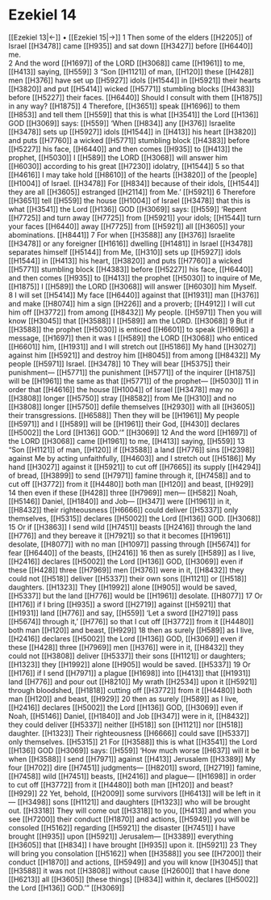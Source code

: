 # Ezekiel 14
[[Ezekiel 13|←]] • [[Ezekiel 15|→]]
1 Then some of the elders [[H2205]] of Israel [[H3478]] came [[H935]] and sat down [[H3427]] before [[H6440]] me.  
2 And the word [[H1697]] of the LORD [[H3068]] came [[H1961]] to me, [[H413]] saying, [[H559]] 
3 “Son [[H1121]] of man, [[H120]] these [[H428]] men [[H376]] have set up [[H5927]] idols [[H1544]] in [[H5921]] their hearts [[H3820]] and put [[H5414]] wicked [[H5771]] stumbling blocks [[H4383]] before [[H5227]] their faces. [[H6440]] Should I consult with them [[H1875]] in any way? [[H1875]] 
4 Therefore, [[H3651]] speak [[H1696]] to them [[H853]] and tell them [[H559]] that this is what [[H3541]] the Lord [[H136]] GOD [[H3069]] says: [[H559]] ‘When [[H834]] any [[H376]] Israelite [[H3478]] sets up [[H5927]] idols [[H1544]] in [[H413]] his heart [[H3820]] and puts [[H7760]] a wicked [[H5771]] stumbling block [[H4383]] before [[H5227]] his face, [[H6440]] and then comes [[H935]] to [[H413]] the prophet, [[H5030]] I [[H589]] the LORD [[H3068]] will answer him [[H6030]] according to his great [[H7230]] idolatry, [[H1544]] 
5 so that [[H4616]] I may take hold [[H8610]] of the hearts [[H3820]] of the [people] [[H1004]] of Israel. [[H3478]] For [[H834]] because of their idols, [[H1544]] they are all [[H3605]] estranged [[H2114]] from Me.’ [[H5921]] 
6 Therefore [[H3651]] tell [[H559]] the house [[H1004]] of Israel [[H3478]] that this is what [[H3541]] the Lord [[H136]] GOD [[H3069]] says: [[H559]] ‘Repent [[H7725]] and turn away [[H7725]] from [[H5921]] your idols; [[H1544]] turn your faces [[H6440]] away [[H7725]] from [[H5921]] all [[H3605]] your abominations. [[H8441]] 
7 For when [[H3588]] any [[H376]] Israelite [[H3478]] or any foreigner [[H1616]] dwelling [[H1481]] in Israel [[H3478]] separates himself [[H5144]] from Me, [[H310]] sets up [[H5927]] idols [[H1544]] in [[H413]] his heart, [[H3820]] and puts [[H7760]] a wicked [[H5771]] stumbling block [[H4383]] before [[H5227]] his face, [[H6440]] and then comes [[H935]] to [[H413]] the prophet [[H5030]] to inquire of Me, [[H1875]] I [[H589]] the LORD [[H3068]] will answer [[H6030]] him  Myself.  
8 I will set [[H5414]] My face [[H6440]] against that [[H1931]] man [[H376]] and make [[H8074]] him a sign [[H226]] and a proverb; [[H4912]] I will cut him off [[H3772]] from among [[H8432]] My people. [[H5971]] Then you will know [[H3045]] that [[H3588]] I [[H589]] am the LORD. [[H3068]] 
9 But if [[H3588]] the prophet [[H5030]] is enticed [[H6601]] to speak [[H1696]] a message, [[H1697]] then it was I [[H589]] the LORD [[H3068]] who enticed [[H6601]] him, [[H1931]] and I will stretch out [[H5186]] My hand [[H3027]] against him [[H5921]] and destroy him [[H8045]] from among [[H8432]] My people [[H5971]] Israel. [[H3478]] 
10 They will bear [[H5375]] their punishment— [[H5771]] the punishment [[H5771]] of the inquirer [[H1875]] will be [[H1961]] the same as that [[H5771]] of the prophet— [[H5030]] 
11 in order that [[H4616]] the house [[H1004]] of Israel [[H3478]] may no [[H3808]] longer [[H5750]] stray [[H8582]] from Me [[H310]] and no [[H3808]] longer [[H5750]] defile themselves [[H2930]] with all [[H3605]] their transgressions. [[H6588]] Then they will be [[H1961]] My people [[H5971]] and I [[H589]] will be [[H1961]] their God, [[H430]] declares [[H5002]] the Lord [[H136]] GOD.’” [[H3069]] 
12 And the word [[H1697]] of the LORD [[H3068]] came [[H1961]] to me, [[H413]] saying, [[H559]] 
13 “Son [[H1121]] of man, [[H120]] if [[H3588]] a land [[H776]] sins [[H2398]] against Me  by acting unfaithfully, [[H4603]] and I stretch out [[H5186]] My hand [[H3027]] against it [[H5921]] to cut off [[H7665]] its supply [[H4294]] of bread, [[H3899]] to send [[H7971]] famine through it, [[H7458]] and to cut off [[H3772]] from it [[H4480]] both man [[H120]] and beast, [[H929]] 
14 then even if these [[H428]] three [[H7969]] men— [[H582]] Noah, [[H5146]] Daniel, [[H1840]] and Job— [[H347]] were [[H1961]] in it, [[H8432]] their righteousness [[H6666]] could deliver [[H5337]] only themselves, [[H5315]] declares [[H5002]] the Lord [[H136]] GOD. [[H3068]] 
15 Or if [[H3863]] I send wild [[H7451]] beasts [[H2416]] through the land [[H776]] and they bereave it [[H7921]] so that it becomes [[H1961]] desolate, [[H8077]] with no man [[H1097]] passing through [[H5674]] for fear [[H6440]] of the beasts, [[H2416]] 
16 then as surely [[H589]] as I live, [[H2416]] declares [[H5002]] the Lord [[H136]] GOD, [[H3069]] even if these [[H428]] three [[H7969]] men [[H376]] were in it, [[H8432]] they could not [[H518]] deliver [[H5337]] their own sons [[H1121]] or [[H518]] daughters. [[H1323]] They [[H1992]] alone [[H905]] would be saved, [[H5337]] but the land [[H776]] would be [[H1961]] desolate. [[H8077]] 
17 Or [[H176]] if I bring [[H935]] a sword [[H2719]] against [[H5921]] that [[H1931]] land [[H776]] and say, [[H559]] ‘Let a sword [[H2719]] pass [[H5674]] through it,’ [[H776]] so that I cut off [[H3772]] from it [[H4480]] both man [[H120]] and beast, [[H929]] 
18 then as surely [[H589]] as I live, [[H2416]] declares [[H5002]] the Lord [[H136]] GOD, [[H3069]] even if these [[H428]] three [[H7969]] men [[H376]] were in it, [[H8432]] they could not [[H3808]] deliver [[H5337]] their sons [[H1121]] or daughters; [[H1323]] they [[H1992]] alone [[H905]] would be saved. [[H5337]] 
19 Or [[H176]] if I send [[H7971]] a plague [[H1698]] into [[H413]] that [[H1931]] land [[H776]] and pour out [[H8210]] My wrath [[H2534]] upon it [[H5921]] through bloodshed, [[H1818]] cutting off [[H3772]] from it [[H4480]] both man [[H120]] and beast, [[H929]] 
20 then as surely [[H589]] as I live, [[H2416]] declares [[H5002]] the Lord [[H136]] GOD, [[H3069]] even if Noah, [[H5146]] Daniel, [[H1840]] and Job [[H347]] were in it, [[H8432]] they could deliver [[H5337]] neither [[H518]] son [[H1121]] nor [[H518]] daughter. [[H1323]] Their righteousness [[H6666]] could save [[H5337]] only themselves. [[H5315]] 
21 For [[H3588]] this is what [[H3541]] the Lord [[H136]] GOD [[H3069]] says: [[H559]] ‘How much worse [[H637]] will it be when [[H3588]] I send [[H7971]] against [[H413]] Jerusalem [[H3389]] My four [[H702]] dire [[H7451]] judgments— [[H8201]] sword, [[H2719]] famine, [[H7458]] wild [[H7451]] beasts, [[H2416]] and plague— [[H1698]] in order to cut off [[H3772]] from it [[H4480]] both man [[H120]] and beast? [[H929]] 
22 Yet, behold, [[H2009]] some survivors [[H6413]] will be left in it— [[H3498]] sons [[H1121]] and daughters [[H1323]] who will be brought out. [[H3318]] They will come out [[H3318]] to you, [[H413]] and when you see [[H7200]] their conduct [[H1870]] and actions, [[H5949]] you will be consoled [[H5162]] regarding [[H5921]] the disaster [[H7451]] I have brought [[H935]] upon [[H5921]] Jerusalem— [[H3389]] everything [[H3605]] that [[H834]] I have brought [[H935]] upon it. [[H5921]] 
23 They will bring you consolation [[H5162]] when [[H3588]] you see [[H7200]] their conduct [[H1870]] and actions, [[H5949]] and you will know [[H3045]] that [[H3588]] it was not [[H3808]] without cause [[H2600]] that I have done [[H6213]] all [[H3605]] [these things] [[H834]] within it,  declares [[H5002]] the Lord [[H136]] GOD.’” [[H3069]] 
